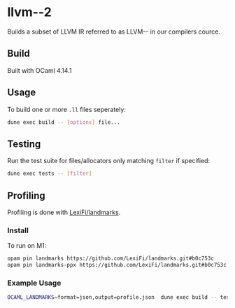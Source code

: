 # llvm--2

Builds a subset of LLVM IR referred to as LLVM-- in our compilers cource.

## Build

Built with OCaml 4.14.1

## Usage

To build one or more `.ll` files seperately:

```bash
dune exec build -- [options] file...
```

## Testing

Run the test suite for files/allocators only matching `filter` if specified:

```bash
dune exec tests -- [filter]
```

## Profiling

Profiling is done with [LexiFi/landmarks](https://github.com/LexiFi/landmarks).

### Install

To run on M1:

```bash
opam pin landmarks https://github.com/LexiFi/landmarks.git#b0c753c
opam pin landmarks-ppx https://github.com/LexiFi/landmarks.git#b0c753c
```

### Example Usage

```bash
OCAML_LANDMARKS=format=json,output=profile.json  dune exec build -- tests/sha256.ll -a greedy -t lva
```
